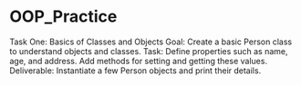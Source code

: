 # OOP_Practice
Task One:
Basics of Classes and Objects
Goal: Create a basic Person class to understand objects and classes.
Task: Define properties such as name, age, and address. Add methods for setting and getting these values.
Deliverable: Instantiate a few Person objects and print their details.
